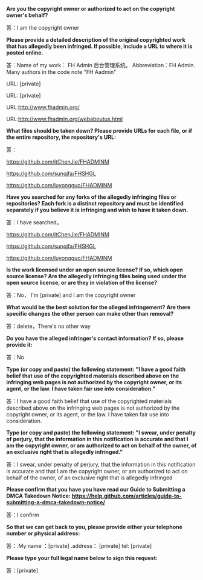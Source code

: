 **Are you the copyright owner or authorized to act on the copyright owner's behalf?**



答：I am the copyright owner



**Please provide a detailed description of the original copyrighted work that has allegedly been infringed. If possible, include a URL to where it is posted online.**



答：Name of my work： FH Admin 后台管理系统。 Abbreviation：FH Admin. Many authors in the code note "FH Aadmin"

URL: [private]  

URL: [private]  

URL:http://www.fhadmin.org/

URL:http://www.fhadmin.org/webaboutus.html



**What files should be taken down? Please provide URLs for each file, or if the entire repository, the repository's URL:**



答：

https://github.com/itChenJie/FHADMINM

https://github.com/sunqjfa/FHSHGL

https://github.com/luyongguo/FHADMINM



**Have you searched for any forks of the allegedly infringing files or repositories? Each fork is a distinct repository and must be identified separately if you believe it is infringing and wish to have it taken down.**



答：I have searched。

https://github.com/itChenJie/FHADMINM

https://github.com/sunqjfa/FHSHGL

https://github.com/luyongguo/FHADMINM



**Is the work licensed under an open source license? If so, which open source license? Are the allegedly infringing files being used under the open source license, or are they in violation of the license?**



答：No， I'm [private] and I am the copyright owner



**What would be the best solution for the alleged infringement? Are there specific changes the other person can make other than removal?**



答：delete，There's no other way



**Do you have the alleged infringer's contact information? If so, please provide it:**



答：No



**Type (or copy and paste) the following statement: "I have a good faith belief that use of the copyrighted materials described above on the infringing web pages is not authorized by the copyright owner, or its agent, or the law. I have taken fair use into consideration."**



答：I have a good faith belief that use of the copyrighted materials described above on the infringing web pages is not authorized by the copyright owner, or its agent, or the law. I have taken fair use into consideration.



**Type (or copy and paste) the following statement: "I swear, under penalty of perjury, that the information in this notification is accurate and that I am the copyright owner, or am authorized to act on behalf of the owner, of an exclusive right that is allegedly infringed."**



答：I swear, under penalty of perjury, that the information in this notification is accurate and that I am the copyright owner, or am authorized to act on behalf of the owner, of an exclusive right that is allegedly infringed



**Please confirm that you have you have read our Guide to Submitting a DMCA Takedown Notice: https://help.github.com/articles/guide-to-submitting-a-dmca-takedown-notice/**



答：I confirm



**So that we can get back to you, please provide either your telephone number or physical address:**



答：.My name ：[private] .address： [private] tel: [private]  



**Please type your full legal name below to sign this request:**



答：[private]  
